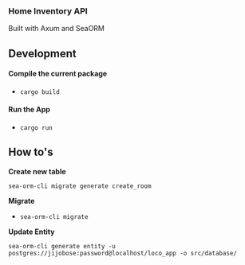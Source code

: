 ### Home Inventory API
Built with Axum and SeaORM

## Development

#### Compile the current package
- ``cargo build``

#### Run the App

- ``cargo run``



## How to's

**Create new table**

``sea-orm-cli migrate generate create_room``

**Migrate**

- ``sea-orm-cli migrate``

**Update Entity**

``sea-orm-cli generate entity -u postgres://jijobose:password@localhost/loco_app -o src/database/``

